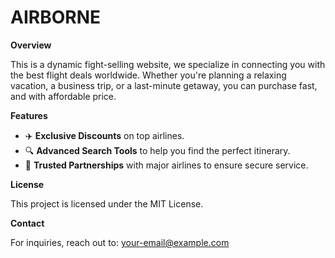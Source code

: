 # AIRBORNE

**Overview**

This is a dynamic fight-selling website, we specialize in connecting you with the best flight deals worldwide. Whether you're planning a relaxing vacation, a business trip, or a last-minute getaway, you can purchase fast, and with affordable price.

**Features**

* ✈️ <b>Exclusive Discounts</b> on top airlines.
* 🔍 <b>Advanced Search Tools</b> to help you find the perfect itinerary.
* 🤝 <b>Trusted Partnerships</b> with major airlines to ensure secure service.

**License**

This project is licensed under the MIT License.

**Contact**

For inquiries, reach out to: your-email@example.com
